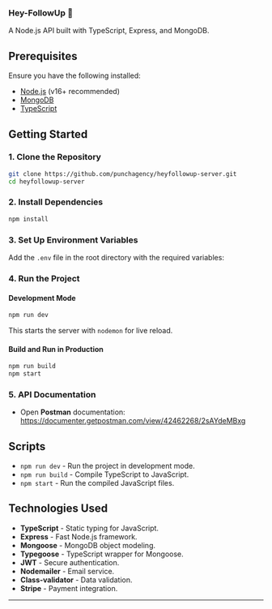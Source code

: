 ### **Hey-FollowUp** 🚀

A Node.js API built with TypeScript, Express, and MongoDB.

## **Prerequisites**

Ensure you have the following installed:

- [Node.js](https://nodejs.org/) (v16+ recommended)
- [MongoDB](https://www.mongodb.com/)
- [TypeScript](https://www.typescriptlang.org/)

## **Getting Started**

### **1. Clone the Repository**

```sh
git clone https://github.com/punchagency/heyfollowup-server.git
cd heyfollowup-server
```

### **2. Install Dependencies**

```sh
npm install
```

### **3. Set Up Environment Variables**

Add the `.env` file in the root directory with the required variables:

### **4. Run the Project**

#### **Development Mode**

```sh
npm run dev
```

This starts the server with `nodemon` for live reload.

#### **Build and Run in Production**

```sh
npm run build
npm start
```

### **5. API Documentation**

- Open **Postman** documentation: https://documenter.getpostman.com/view/42462268/2sAYdeMBxg

## **Scripts**

- `npm run dev` - Run the project in development mode.
- `npm run build` - Compile TypeScript to JavaScript.
- `npm start` - Run the compiled JavaScript files.

## **Technologies Used**

- **TypeScript** - Static typing for JavaScript.
- **Express** - Fast Node.js framework.
- **Mongoose** - MongoDB object modeling.
- **Typegoose** - TypeScript wrapper for Mongoose.
- **JWT** - Secure authentication.
- **Nodemailer** - Email service.
- **Class-validator** - Data validation.
- **Stripe** - Payment integration.

---
